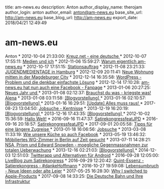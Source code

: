 title: am-news.eu
description: Anton
author_display_name: therojam
author_login: anton
author_email: anton@am-news.eu
base_site_url: http://am-news.eu
base_blog_url: http://am-news.eu
export_date: 2018/04/21 12:49:49

# am-news.eu

Anton * 2012-10-04 21:33:00: [Kreuz.net - eine deutsche ](/2012/kreuz-net-eine-deutsche-christliche-website-ohne-gleichen/) * 2012-10-07 17:55:11: [Medien und ich](http://am-news.eu/2012/medien-und-ich/) * 2012-11-06 15:59:27: [Warum eigentlich am-news.eu](http://am-news.eu/?p=30) * 2012-10-17 17:51:15: [Stationsauftrag](http://am-news.eu/2012/stationsauftrag/) * 2012-11-08 23:21:33: [JUGENDMEDIENTAGE in Hamburg](http://am-news.eu/2012/jugendmedientage-in-hamburg/) * 2012-12-09 20:11:41: [Neue Wohnung mitten in der Magdeburger City](http://am-news.eu/2012/neue-wohnung-in-magdeburger-city/) * 2012-12-14 16:35:58: [WordPress - Problem und die denkbar einfachste Lösung](http://am-news.eu/2012/wordpress-problem-und-die-denkbar-einfachste-losung/) * 2012-12-14 17:10:28: [am-news.eu hat nun auch eine Facebook - Fanpage](http://am-news.eu/2012/am-news-eu-hat-facebook-fanpage/) * 2013-01-06 20:27:25: [Neues Jahr und ](http://am-news.eu/?p=426) * 2013-01-08 02:12:37: [Brauchst du was - kriegste was! Alena](http://am-news.eu/2013/brauchst-du-was-kriegste-was-alenas-sachen-mussen-weg/) * 2013-01-08 03:11:58: [[Blogvorstellung] ](http://am-news.eu/2013/blogvorstellung-verantwortung-org-von-ch-metzeler/) * 2013-01-16 02:10:57: [[Blogvorstellung] ](http://am-news.eu/?p=504) * 2013-01-16 16:29:51: [[Update] Alles muss raus! ](http://am-news.eu/2013/alles-muss-raus/) * 2017-08-23 13:04:50: [Jobsuche - Kentnisse](http://am-news.eu/?p=1143) * 2013-12-19 16:20:19: [[Blogvorstellung] ](http://am-news.eu/?p=3717) * 2013-12-16 17:43:35: [[Blogvorstellung] ](http://am-news.eu/?p=3718) * 2012-10-02 15:36:59: [Hallo Welt!](http://am-news.eu/2012/hallo-welt-2/) * 2016-09-16 11:47:37: [SatirekongressfeatJPD](http://am-news.eu/?p=10040) * 2016-09-16 20:18:57: [SatirekongressfeatJPD](http://am-news.eu/?p=10041) * 2017-09-01 20:05:58: [Tipps für eine längere Zugreise ](http://am-news.eu/?p=10239) * 2013-01-18 16:06:56: [Jobsuche](http://am-news.eu/2013/job/) * 2013-03-08 11:33:19: [Wie unsere Küche so auch Facebook](http://am-news.eu/2013/kuche-so-auch-facebook/) * 2013-05-19 13:46:32: [Möbiliertes WG-Zimmer in Berlin auf Zeit gesucht](http://am-news.eu/2013/mobiliertes-wg-zimmer-in-berlin-auf-zeit-gesucht/) * 2013-07-11 14:28:21: [NSA, Prism und Edward Snowden - moegliche Gegenmassnahmen zur totalen Ueberwachung](http://am-news.eu/2013/nsa-prism-und-edward-snowden-moegliche-gegenmassnahmen-zur-totalen-ueberwachung/) * 2013-12-16 02:21:03: [[Blogvorstellung] ](http://am-news.eu/2013/blogvorstellung-ein-fuchs-geht-um-von-k-fuchs/) * 2014-12-03 12:51:03: [Twitterapp und Alternativen für Android](http://am-news.eu/2014/twitterapp-und-alternatives/) * 2016-09-28 12:05:00: [LiveBlog zum Satirekongress](http://am-news.eu/2016/liveblog-zum-satirekongress/) * 2016-09-29 12:20:42: [Quint-Essenz - Satierekongress - #dankeHoffmann](http://am-news.eu/2016/quintessenz-satirekongress/) * 2016-10-27 19:59:08: [Lebensumbruch - Neue Ideen oder alte Leier](http://am-news.eu/2016/watch-movie-online-patriots-day-2016-subtitle-english/) * 2017-05-25 16:28:30: [Why I switched to Apple-Products](http://am-news.eu/2017/why-i-switched-to-apple-products/) * 2017-09-08 14:33:25: [Die Deutsche Bahn und Ihre Infrastruktur](http://am-news.eu/2017/die-deutsche-bahn-und-ihre-infrastruktur/)
